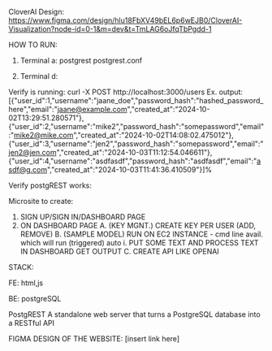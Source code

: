 CloverAI Design:
https://www.figma.com/design/hlu18FbXV49bEL6p6wEJB0/CloverAI-Visualization?node-id=0-1&m=dev&t=TmLAG6oJfqTbPgdd-1

HOW TO RUN:
1. Terminal a: postgrest postgrest.conf

4. Terminal d:

Verify is running: curl -X POST http://localhost:3000/users
  Ex. output: [{"user_id":1,"username":"jaane_doe","password_hash":"hashed_password_here","email":"jaane@example.com","created_at":"2024-10-02T13:29:51.280571"}, 
 {"user_id":2,"username":"mike2","password_hash":"somepassword","email":"mike2@mike.com","created_at":"2024-10-02T14:08:02.475012"}, 
 {"user_id":3,"username":"jen2","password_hash":"somepassword","email":"jen2@jen.com","created_at":"2024-10-03T11:12:54.046611"}, 
 {"user_id":4,"username":"asdfasdf","password_hash":"asdfasdf","email":"asdf@g.com","created_at":"2024-10-03T11:41:36.410509"}]%    

 Verify postgREST works:
 


Microsite to create:

1. SIGN UP/SIGN IN/DASHBOARD PAGE 
2. ON DASHBOARD PAGE
A.  (KEY MGNT.) CREATE KEY PER USER (ADD, REMOVE)
B.  (SAMPLE MODEL) RUN ON EC2 INSTANCE - cmd line avail. which will run (triggered) auto
i.  PUT SOME TEXT AND PROCESS TEXT IN DASHBOARD GET OUTPUT
C.  CREATE API LIKE OPENAI

STACK:

FE:
html,js

BE: 
postgreSQL

PostgREST
A standalone web server that turns a PostgreSQL database into a RESTful API

FIGMA DESIGN OF THE WEBSITE:
[insert link here]

